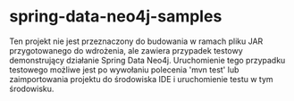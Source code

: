 spring-data-neo4j-samples
=========================
Ten projekt nie jest przeznaczony do budowania w ramach pliku JAR przygotowanego
do wdrożenia, ale zawiera przypadek testowy demonstrujący działanie Spring Data Neo4j.
Uruchomienie tego przypadku testowego możliwe jest po wywołaniu polecenia 'mvn test' lub
zaimportowania projektu do środowiska IDE i uruchomienie testu w tym środowisku.
